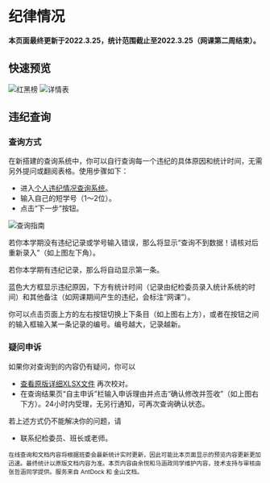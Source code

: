 # 纪律情况
**本页面最终更新于2022.3.25，统计范围截止至2022.3.25（网课第二周结束）。**

## 快速预览

![红黑榜](https://s1.ax1x.com/2022/03/25/qNyt5F.jpg)
![详情表](https://s1.ax1x.com/2022/03/25/qNyUC4.jpg)

## 违纪查询

### 查询方式

在新搭建的查询系统中，你可以自行查询每一个违纪的具体原因和统计时间，无需另外提问或翻阅表格。使用步骤如下：

- 进入[个人违纪情况查询系统](https://f.wps.cn/enquiry/q/KA4n8ctv/)。
- 输入自己的短学号（1～2位）。
- 点击“下一步”按钮。

![查询指南](https://s1.ax1x.com/2022/03/25/qNyqPg.jpg)

若你本学期没有违纪记录或学号输入错误，那么将显示“查询不到数据！请核对后重新录入”（如上图左下角）。

若你本学期有违纪记录，那么将自动显示第一条。

蓝色大方框显示违纪原因，下方有统计时间（记录由纪检委员录入统计系统的时间）和其他备注（如网课期间产生的违纪，会标注“网课”）。

你可以点击页面上方的左右按钮切换上下条目（如上图右上方），或者在按钮之间的输入框输入某一条记录的编号。编号越大，记录越新。

### 疑问申诉

如果你对查询到的内容仍有疑问，你可以

- [查看原版详细XLSX文件](https://kdocs.cn/l/cqELlVCFXDuk) 再次校对。
- 在查询结果页“自主申诉”栏输入申诉理由并点击“确认修改并签收”（如上图右下方）。24小时内受理，无另行通知，可再次查询确认状态。

若上述方式仍不能解决你的问题，请

- 联系纪检委员、班长或老师。

<small>在线查询和文档内容将根据班委会最新统计实时更新，因此可能比本页面显示的预览内容更新更加迅速。最终统计以原版文档内容为准。本页内容由余悦和马涵政同学维护内容，技术支持与审核由张哲涵同学提供。服务来自 AntDock 和 金山文档。<small/>